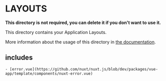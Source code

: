 # LAYOUTS

**This directory is not required, you can delete it if you don't want to use it.**

This directory contains your Application Layouts.

More information about the usage of this directory in [the documentation](https://nuxtjs.org/guide/views#layouts).

## includes

```
- [error.vue](https://github.com/nuxt/nuxt.js/blob/dev/packages/vue-app/template/components/nuxt-error.vue)
```
